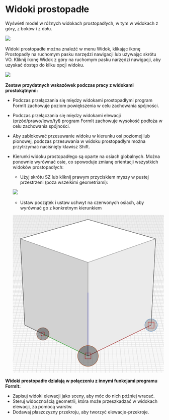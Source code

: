 # Widoki prostopadłe

Wyświetl model w różnych widokach prostopadłych, w tym w widokach z góry, z boków i z dołu.

![](../.gitbook/assets/infotainment\_2016\_product\_02.png)

Widoki prostopadłe można znaleźć w menu Widok, klikając ikonę Prostopadły na ruchomym pasku narzędzi nawigacji lub używając skrótu VO. Kliknij ikonę Widok z góry na ruchomym pasku narzędzi nawigacji, aby uzyskać dostęp do kilku opcji widoku.

![](../.gitbook/assets/floating-nav\_flyout-v2.png)

**Zestaw przydatnych wskazówek podczas pracy z widokami prostokątnymi:**

* Podczas przełączania się między widokami prostopadłymi program FormIt zachowuje poziom powiększenia w celu zachowania spójności.
* Podczas przełączania się między widokami elewacji (przód/prawo/lewo/tył) program FormIt zachowuje wysokość podłoża w celu zachowania spójności.
* Aby zablokować przesuwanie widoku w kierunku osi poziomej lub pionowej, podczas przesuwania w widoku prostopadłym można przytrzymać naciśnięty klawisz Shift.
* Kierunki widoku prostopadłego są oparte na osiach globalnych. Można ponownie wyrównać osie, co spowoduje zmianę orientacji wszystkich widoków prostopadłych:

   * Użyj skrótu SZ lub kliknij prawym przyciskiem myszy w pustej przestrzeni (poza wszelkimi geometriami):

   ![](../.gitbook/assets/set-axes\_context.PNG)&#x20;

   * Ustaw początek i ustaw uchwyt na czerwonych osiach, aby wyrównać go z konkretnym kierunkiem

   ![](../.gitbook/assets/set-axes.PNG)&#x20;

**Widoki prostopadłe działają w połączeniu z innymi funkcjami programu FormIt:**

* Zapisuj widoki elewacji jako sceny, aby móc do nich później wracać.
* Steruj widocznością geometrii, która może przeszkadzać w widokach elewacji, za pomocą warstw.
* Dodawaj płaszczyzny przekroju, aby tworzyć elewacje-przekroje.
